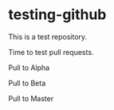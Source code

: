 # testing-github
This is a test repository.

Time to test pull requests.

Pull to Alpha

Pull to Beta

Pull to Master
